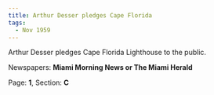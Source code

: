 ```yaml
---  
title: Arthur Desser pledges Cape Florida  
tags:  
  - Nov 1959  
---  
```

  
Arthur Desser pledges Cape Florida Lighthouse to the public.  
  
Newspapers: **Miami Morning News or The Miami Herald**  
  
Page: **1**, Section: **C** 

